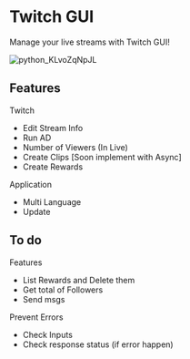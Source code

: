 # Twitch GUI
Manage your live streams with Twitch GUI!

![python_KLvoZqNpJL](https://user-images.githubusercontent.com/38893379/205462943-92d6a4af-bd46-4b31-a285-2c1ca0bbe694.gif)

## Features
Twitch 
- Edit Stream Info
- Run AD
- Number of Viewers (In Live)
- Create Clips [Soon implement with Async]
- Create Rewards

Application
- Multi Language
- Update

## To do
Features
- List Rewards and Delete them
- Get total of Followers
- Send msgs

Prevent Errors
- Check Inputs
- Check response status (if error happen)
